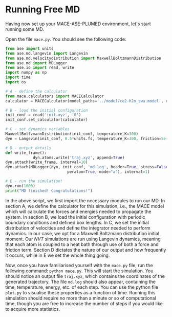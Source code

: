 # Running Free MD

Having now set up your MACE-ASE-PLUMED environment, let's start running some MD. 

Open the file `mace.py`. You should see the following code:

```python
from ase import units
from ase.md.langevin import Langevin
from ase.md.velocitydistribution import MaxwellBoltzmannDistribution
from ase.md import MDLogger
from ase.io import read, write
import numpy as np
import time
import os

# A - define the calculator
from mace.calculators import MACECalculator
calculator = MACECalculator(model_paths='../model/co2-h2o_swa.model', device='cpu')

# B - load the initial configuration
init_conf = read('init.xyz', '0')
init_conf.set_calculator(calculator)

# C - set dynamics variables
MaxwellBoltzmannDistribution(init_conf, temperature_K=300)
dyn = Langevin(init_conf, 0.5*units.fs, temperature_K=300, friction=5e-2)

# D - output details
def write_frame():
            dyn.atoms.write('traj.xyz', append=True)
dyn.attach(write_frame, interval=10)
dyn.attach(MDLogger(dyn, init_conf, 'md.log', header=True, stress=False,
                           peratom=True, mode="a"), interval=1)

# E - run the simulation!
dyn.run(1000)
print("MD finished! Congratulations!")
```

In the above script, we first import the necessary modules to run our MD. In section A, we define the calculator for this simulation, i.e., the MACE model which will calculate the forces and energies needed to propagate the system. In section B, we load the initial configuration with periodic boundary conditions and defined box lengths. In C, we set the initial distribution of velocities and define the integrator needed to perform dynamics. In our case, we opt for a Maxwell Boltzmann distribution initial moment. Our _NVT_ simulations are run using Langevin dynamics, meaning that each atom is coupled to a heat bath through use of both a force and friction term. Section D dictates the nature of our output and how frequently it occurs, while in E we set the whole thing going. 

Now, once you have familiarised yourself with the `mace.py` file, run the following command: `python mace.py`. This will start the simulation. You should notice an output file `traj.xyz`, which contains the coordinates of the generated trajectory. The file `md.log` should also appear, containing the time, temperature, energy, etc. of each step. You can use the python file `plot.py` to visualise these properties as a function of time. Running this simulation should require no more than a minute or so of computational time, though you are free to increase the number of steps if you would like to acquire more statistics. 
